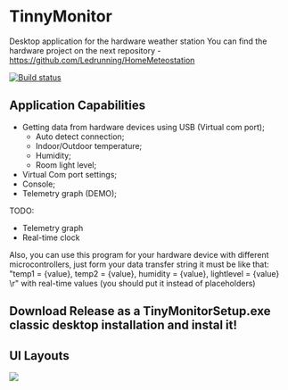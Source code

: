# TinnyMonitor
Desktop application for the hardware weather station 
You can find the hardware project on the next repository - https://github.com/Ledrunning/HomeMeteostation

[![Build status](https://ci.appveyor.com/api/projects/status/bgvljka6bg9ofhec?svg=true)](https://ci.appveyor.com/project/Ledrunning/tinnymonitor)

## Application Capabilities

* Getting data from hardware devices using USB (Virtual com port);
  * Auto detect connection;
  * Indoor/Outdoor temperature;
  * Humidity;
  * Room light level;
* Virtual Com port settings;
* Console;
* Telemetry graph (DEMO);

TODO:
  * Telemetry graph
  * Real-time clock

Also, you can use this program for your hardware device with different microcontrollers,
just form your data transfer string it must be like that: "temp1 = {value}, temp2 = {value}, humidity = {value}, lightlevel = {value} \r"
with real-time values (you should put it instead of placeholders)
## Download Release as a TinyMonitorSetup.exe classic desktop installation and instal it!

## UI Layouts
  
  ![](tinyMonitor.gif)


